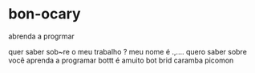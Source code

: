 # bon-ocary
abrenda a progrmar

quer saber sob~re o meu trabalho ?
meu nome é .,....
quero saber sobre você 
aprenda a programar bottt
é amuito bot brid 
caramba picomon
